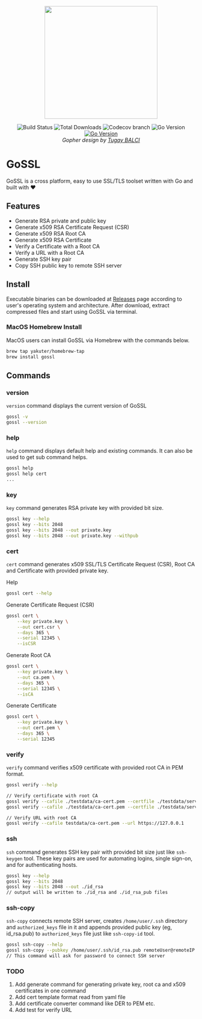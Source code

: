 <p align="center"><img src="https://www.yakuter.com/wp-content/yuklemeler/Goossl.png" width="300"></p>

<p align="center">
<img src="https://img.shields.io/github/workflow/status/yakuter/gossl/Test/main" alt="Build Status">
<img src="https://img.shields.io/github/downloads/yakuter/gossl/total" alt="Total Downloads">
<img src="https://img.shields.io/codecov/c/github/yakuter/gossl/main" alt="Codecov branch">
<img src="https://img.shields.io/github/go-mod/go-version/yakuter/gossl" alt="Go Version">
<a href="https://pkg.go.dev/github.com/yakuter/gossl"><img src="https://pkg.go.dev/badge/github.com/yakuter/gossl.svg" alt="Go Version"></a><br>
<em>Gopher design by <a href="https://twitter.com/tgybalci">Tugay BALCI</a></em>
</p>

# GoSSL
GoSSL is a cross platform, easy to use SSL/TLS toolset written with Go and built with ❤️

## Features
- Generate RSA private and public key
- Generate x509 RSA Certificate Request (CSR)
- Generate x509 RSA Root CA
- Generate x509 RSA Certificate
- Verify a Certificate with a Root CA
- Verify a URL with a Root CA
- Generate SSH key pair
- Copy SSH public key to remote SSH server

## Install
Executable binaries can be downloaded at [Releases](https://github.com/yakuter/gossl/releases) page according to user's operating system and architecture. After download, extract compressed files and start using GoSSL via terminal.

### MacOS Homebrew Install
MacOS users can install GoSSL via Homebrew with the commands below.
```bash
brew tap yakuter/homebrew-tap
brew install gossl
```

## Commands
### version
`version` command displays the current version of GoSSL
```bash
gossl -v
gossl --version
```

### help
`help` command displays default help and existing commands. It can also be used to get sub command helps.
```bash
gossl help
gossl help cert
...
```

### key
`key` command generates RSA private key with provided bit size.

```bash
gossl key --help
gossl key --bits 2048
gossl key --bits 2048 --out private.key
gossl key --bits 2048 --out private.key --withpub
```

### cert
`cert` command generates x509 SSL/TLS Certificate Request (CSR), Root CA and Certificate with provided private key.

Help
```bash
gossl cert --help
```
Generate Certificate Request (CSR)
```bash
gossl cert \
    --key private.key \
    --out cert.csr \
    --days 365 \
    --serial 12345 \
    --isCSR
```
Generate Root CA
```bash
gossl cert \
    --key private.key \
    --out ca.pem \
    --days 365 \
    --serial 12345 \
    --isCA 
```
Generate Certificate
```bash
gossl cert \
    --key private.key \
    --out cert.pem \
    --days 365 \
    --serial 12345
```

### verify
`verify` command verifies x509 certificate with provided root CA in PEM format.

```bash
gossl verify --help

// Verify certificate with root CA 
gossl verify --cafile ./testdata/ca-cert.pem --certfile ./testdata/server-cert.pem
gossl verify --cafile ./testdata/ca-cert.pem --certfile ./testdata/server-cert.pem --dns 127.0.0.1

// Verify URL with root CA
gossl verify --cafile testdata/ca-cert.pem --url https://127.0.0.1
```

### ssh
`ssh` command generates SSH key pair with provided bit size just like `ssh-keygen` tool. These key pairs are used for automating logins, single sign-on, and for authenticating hosts.

```bash
gossl key --help
gossl key --bits 2048
gossl key --bits 2048 --out ./id_rsa
// output will be written to ./id_rsa and ./id_rsa_pub files
```

### ssh-copy
`ssh-copy` connects remote SSH server, creates `/home/user/.ssh` directory and `authorized_keys` file in it and appends provided public key (eg, id_rsa.pub) to `authorized_keys` file just like `ssh-copy-id` tool.

```bash
gossl ssh-copy --help
gossl ssh-copy --pubkey /home/user/.ssh/id_rsa.pub remoteUser@remoteIP
// This command will ask for password to connect SSH server
```

### TODO
1. Add generate command for generating private key, root ca and x509 certificates in one command
2. Add cert template format read from yaml file
3. Add certificate converter command like DER to PEM etc.
4. Add test for verify URL
